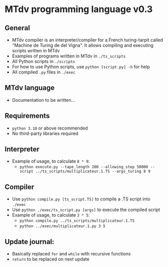 # MTdv programming language v0.3

## General
* MTdv compiler is an interpreter/compiler for a French turing-tarpit called "Machine de Turing de del Vigna". It allows compiling and executing scripts written in MTdv
* Examples of programs written in MTdv in `./ts_scripts`
* All Python scripts in `./scripts`
* For how to use Python scripts, use `python [script.py] -h` for help
* All compiled `.py` files in `./exec`

## MTdv language
* Documentation to be written...

## Requirements
* `python 3.10` or above recommended
* No third-party libraries required

## Interpreter
* Example of usage, to calculate `8 * 9`:
  * `python execute.py --tape_length 200 --allowing_step 50000 --script ../ts_scripts/multiplicateur.1.TS --args_turing 8 9`

## Compiler
* Use `python compile.py [ts_script.TS]` to compile a .TS script into `./exec`
* Use `python ./exec/ts_script.py [args]` to execute the compiled script
* Example of usage, to calculate `3 * 5`:
  * `python compile.py ../ts_scripts/multiplicateur.1.TS`
  * `python ../exec/multiplicateur.1.py 3 5`

## Update journal:
* Basically replaced `for` and `while` with recursive functions
* `return` to be replaced on next update